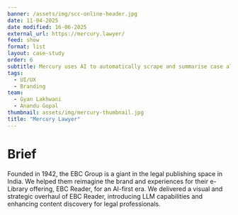 ```yaml
---
banner: /assets/img/scc-online-header.jpg
date: 11-04-2025
date modified: 16-06-2025
external_url: https://mercury.lawyer/
feed: show
format: list
layout: case-study
order: 6
subtitle: Mercury uses AI to automatically scrape and summarise case alerts for lawyers. 
tags: 
  - UI/UX
  - Branding
team:
  - Gyan Lakhwani
  - Anandu Gopal
thumbnail: assets/img/mercury-thumbnail.jpg
title: "Mercury Lawyer"
---
```


# Brief

Founded in 1942, the EBC Group is a giant in the legal publishing space in India. We helped them reimagine the brand and experiences for their e-Library offering, EBC Reader, for an AI-first era. We delivered a visual and strategic overhaul of EBC Reader, introducing LLM capabilities and enhancing content discovery for legal professionals.